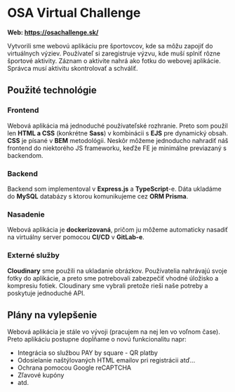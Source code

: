 # OSA Virtual Challenge
**Web: https://osachallenge.sk/**

Vytvorili sme webovú aplikáciu pre športovcov,  kde sa môžu zapojiť do virtuálnych výziev. Používateľ si zaregistruje výzvu, kde muší splniť rôzne športové aktivity. Záznam o aktivite nahrá ako fotku do webovej aplikácie. Správca musí aktivitu skontrolovať a schváliť.
## Použité technológie
### Frontend
Webová aplikácia má jednoduché používateľské rozhranie. Preto som použil len **HTML a CSS** (konkrétne **Sass**) v kombinácii s **EJS** pre dynamický obsah. **CSS** je písané v **BEM** metodológii. Neskôr môžeme jednoducho nahradiť náš frontend do niektorého JS frameworku, keďže FE je minimálne previazaný s backendom.

### Backend
Backend som implementoval v **Express.js** a **TypeScript**-e. Dáta ukladáme do **MySQL** databázy s ktorou komunikujeme cez **ORM Prisma**.

### Nasadenie
Webová aplikácia je **dockerizovaná**, pričom ju môžeme automaticky nasadiť  na virtuálny server pomocou **CI/CD** v **GitLab-e**.

### Externé služby
**Cloudinary** sme použili na ukladanie obrázkov. Používatelia nahrávajú svoje fotky do aplikácie, a preto sme potrebovali zabezpečiť vhodné úložisko a kompresiu fotiek. Cloudinary sme vybrali pretože rieši naše potreby a poskytuje jednoduché API.

## Plány na vylepšenie
Webová aplikácia je stále vo vývoji (pracujem na nej len vo voľnom čase). Preto aplikáciu postupne dopĺňame o novú funkcionalitu napr:
 - Integrácia so službou PAY by square - QR platby
 - Odosielanie naštýlovaných HTML emailov pri registrácii atď...
 - Ochrana pomocou Google reCAPTCHA
 - Zľavové kupóny
 - atd.
